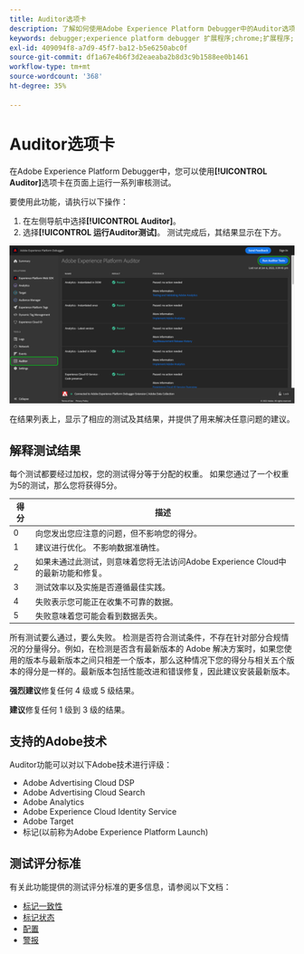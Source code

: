 ```yaml
---
title: Auditor选项卡
description: 了解如何使用Adobe Experience Platform Debugger中的Auditor选项卡来测试Adobe Experience Cloud实施。
keywords: debugger;experience platform debugger 扩展程序;chrome;扩展程序;审计员;dtm;target
exl-id: 409094f8-a7d9-45f7-ba12-b5e6250abc0f
source-git-commit: df1a67e4b6f3d2eaeaba2b8d3c9b1588ee0b1461
workflow-type: tm+mt
source-wordcount: '368'
ht-degree: 35%

---
```


# Auditor选项卡

在Adobe Experience Platform Debugger中，您可以使用&#x200B;**[!UICONTROL Auditor]**&#x200B;选项卡在页面上运行一系列审核测试。

要使用此功能，请执行以下操作：

1. 在左侧导航中选择&#x200B;**[!UICONTROL Auditor]**。
1. 选择&#x200B;**[!UICONTROL 运行Auditor测试]**。 测试完成后，其结果显示在下方。

![Auditor选项卡上测试结果的屏幕截图](../images/auditor-results.png)

在结果列表上，显示了相应的测试及其结果，并提供了用来解决任意问题的建议。

## 解释测试结果

每个测试都要经过加权，您的测试得分等于分配的权重。 如果您通过了一个权重为5的测试，那么您将获得5分。

| 得分 | 描述 |
| --- | --- |
| 0 | 向您发出您应注意的问题，但不影响您的得分。 |
| 1 | 建议进行优化。 不影响数据准确性。 |
| 2 | 如果未通过此测试，则意味着您将无法访问Adobe Experience Cloud中的最新功能和修复。 |
| 3 | 测试效率以及实施是否遵循最佳实践。 |
| 4 | 失败表示您可能正在收集不可靠的数据。 |
| 5 | 失败意味着您可能会看到数据丢失。 |

所有测试要么通过，要么失败。 检测是否符合测试条件，不存在针对部分合规情况的分量得分。例如，在检测是否含有最新版本的 Adobe 解决方案时，如果您使用的版本与最新版本之间只相差一个版本，那么这种情况下您的得分与相关五个版本的得分是一样的。最新版本包括性能改进和错误修复，因此建议安装最新版本。

**强烈建议**&#x200B;修复任何 4 级或 5 级结果。

**建议**&#x200B;修复任何 1 级到 3 级的结果。

## 支持的Adobe技术

Auditor功能可以对以下Adobe技术进行评级：

* Adobe Advertising Cloud DSP
* Adobe Advertising Cloud Search
* Adobe Analytics
* Adobe Experience Cloud Identity Service
* Adobe Target
* 标记(以前称为Adobe Experience Platform Launch)

## 测试评分标准

有关此功能提供的测试评分标准的更多信息，请参阅以下文档：

* [标记一致性](./tag-consistency.md)
* [标记状态](./tag-presence.md)
* [配置](./configuration.md)
* [警报](./alerts.md)

